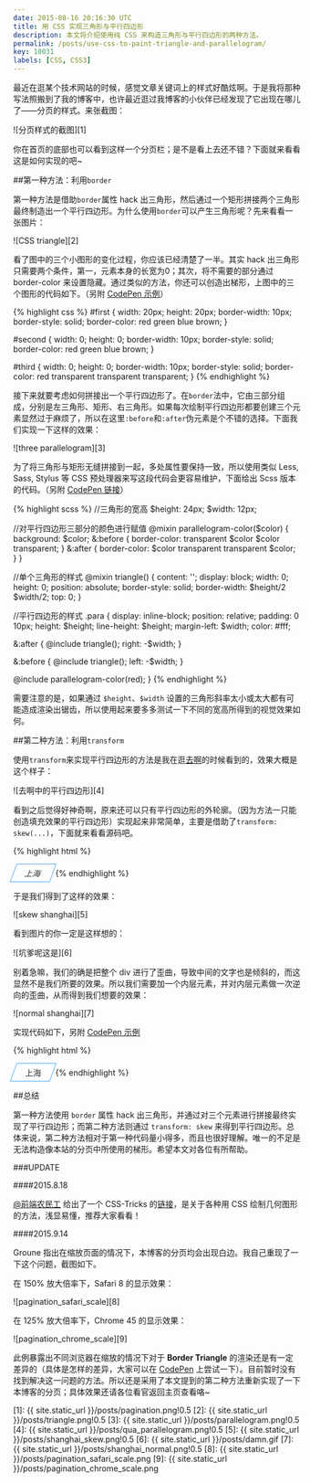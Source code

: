 ```yaml
---
date: 2015-08-16 20:16:30 UTC
title: 用 CSS 实现三角形与平行四边形
description: 本文将介绍使用纯 CSS 来构造三角形与平行四边形的两种方法。
permalink: /posts/use-css-to-paint-triangle-and-parallelogram/
key: 10031
labels: [CSS, CSS3]
---
```


最近在逛某个技术网站的时候，感觉文章关键词上的样式好酷炫啊。于是我将那种写法照搬到了我的博客中，也许最近逛过我博客的小伙伴已经发现了它出现在哪儿了——分页的样式。来张截图：

![分页样式的截图][1]

你在首页的底部也可以看到这样一个分页栏；是不是看上去还不错？下面就来看看这是如何实现的吧~

##第一种方法：利用`border`

第一种方法是借助`border`属性 hack 出三角形，然后通过一个矩形拼接两个三角形最终制造出一个平行四边形。为什么使用`border`可以产生三角形呢？先来看看一张图片：

![CSS triangle][2]

看了图中的三个小图形的变化过程，你应该已经清楚了一半。其实 hack 出三角形只需要两个条件，第一，元素本身的长宽为0；其次，将不需要的部分通过 border-color 来设置隐藏。通过类似的方法，你还可以创造出梯形，上图中的三个图形的代码如下。（另附 [CodePen 示例](http://codepen.io/jerryzou/pen/mJYJym)）

{% highlight css %}
#first {
  width: 20px;
  height: 20px;
  border-width: 10px;
  border-style: solid;
  border-color: red green blue brown;
}

#second {
  width: 0;
  height: 0;
  border-width: 10px;
  border-style: solid;
  border-color: red green blue brown;
}

#third {
  width: 0;
  height: 0;
  border-width: 10px;
  border-style: solid;
  border-color: red transparent transparent transparent;
}
{% endhighlight %}

接下来就要考虑如何拼接出一个平行四边形了。在`border`法中，它由三部分组成，分别是左三角形、矩形、右三角形。如果每次绘制平行四边形都要创建三个元素显然过于麻烦了，所以在这里`:before`和`:after`伪元素是个不错的选择。下面我们实现一下这样的效果：

![three parallelogram][3]

为了将三角形与矩形无缝拼接到一起，多处属性要保持一致，所以使用类似 Less, Sass, Stylus 等 CSS 预处理器来写这段代码会更容易维护，下面给出 Scss 版本的代码。（另附 [CodePen 链接](http://codepen.io/jerryzou/pen/ZGNGWZ?editors=110)）

{% highlight scss %}
//三角形的宽高
$height: 24px;
$width: 12px;

//对平行四边形三部分的颜色进行赋值
@mixin parallelogram-color($color) {
  background: $color;
  &:before { border-color: transparent $color $color transparent; }
  &:after { border-color: $color transparent transparent $color; }
}

//单个三角形的样式
@mixin triangle() {
  content: '';
  display: block;
  width: 0;
  height: 0;
  position: absolute;
  border-style: solid;
  border-width: $height/2 $width/2;
  top: 0;
}

//平行四边形的样式
.para {
  display: inline-block;
  position: relative;
  padding: 0 10px;
  height: $height;
  line-height: $height;
  margin-left: $width;
  color: #fff;

  &:after {
    @include triangle();
    right: -$width;
  }

  &:before {
    @include triangle();
    left: -$width;
  }

  @include parallelogram-color(red);
}
{% endhighlight %}

需要注意的是，如果通过 `$height`、`$width` 设置的三角形斜率太小或太大都有可能造成渲染出锯齿，所以使用起来要多多测试一下不同的宽高所得到的视觉效果如何。

##第二种方法：利用`transform`

使用`transform`来实现平行四边形的方法是我在逛[去啊](http://www.alitrip.com/)的时候看到的，效果大概是这个样子：

![去啊中的平行四边形][4]

看到之后觉得好神奇啊，原来还可以只有平行四边形的外轮廓。（因为方法一只能创造填充效果的平行四边形）实现起来非常简单，主要是借助了`transform: skew(...)`，下面就来看看源码吧。

{% highlight html %}
<style>
.city {
  display: inline-block;
  padding: 5px 20px;
  border: 1px solid #44a5fc;
  color: #333;
  transform: skew(-20deg);
}
</style>

<div class="city">上海</div>
{% endhighlight %}

于是我们得到了这样的效果：

![skew shanghai][5]

看到图片的你一定是这样想的：

![坑爹呢这是][6]

别着急嘛，我们的确是把整个 div 进行了歪曲，导致中间的文字也是倾斜的，而这显然不是我们所要的效果。所以我们需要加一个内层元素，并对内层元素做一次逆向的歪曲，从而得到我们想要的效果：

![normal shanghai][7]

实现代码如下，另附 [CodePen 示例](http://codepen.io/jerryzou/pen/BNeNwV?editors=110)

{% highlight html %}
<style>
.city {
  display: inline-block;
  padding: 5px 20px;
  border: 1px solid #44a5fc;
  color: #333;
  transform: skew(-20deg);
}

.city div {
  transform: skew(20deg);
}
</style>

<div class="city">
  <div>上海</div>
</div>
{% endhighlight %}


##总结

第一种方法使用 `border` 属性 hack 出三角形，并通过对三个元素进行拼接最终实现了平行四边形；而第二种方法则通过 `transform: skew` 来得到平行四边形。总体来说，第二种方法相对于第一种代码量小得多，而且也很好理解。唯一的不足是无法构造像本站的分页中所使用的梯形。希望本文对各位有所帮助。

###UPDATE

####2015.8.18

[@前端农民工](http://weibo.com/fouber) 给出了一个 CSS-Tricks 的[链接](https://css-tricks.com/examples/ShapesOfCSS/)，是关于各种用 CSS 绘制几何图形的方法，浅显易懂，推荐大家看看！

####2015.9.14

Groune 指出在缩放页面的情况下，本博客的分页均会出现白边。我自己重现了一下这个问题，截图如下。

在 150% 放大倍率下，Safari 8 的显示效果：

![pagination_safari_scale][8]

在 125% 放大倍率下，Chrome 45 的显示效果：

![pagination_chrome_scale][9]

此例暴露出不同浏览器在缩放的情况下对于 **Border Triangle** 的渲染还是有一定差异的（具体是怎样的差异，大家可以在 [CodePen](http://codepen.io/jerryzou/pen/ZGNGWZ?editors=110) 上尝试一下）。目前暂时没有找到解决这一问题的方法。所以还是采用了本文提到的第二种方法重新实现了一下本博客的分页；具体效果还请各位看官返回主页查看咯~


[1]: {{ site.static_url }}/posts/pagination.png!0.5
[2]: {{ site.static_url }}/posts/triangle.png!0.5
[3]: {{ site.static_url }}/posts/parallelogram.png!0.5
[4]: {{ site.static_url }}/posts/qua_parallelogram.png!0.5
[5]: {{ site.static_url }}/posts/shanghai_skew.png!0.5
[6]: {{ site.static_url }}/posts/damn.gif
[7]: {{ site.static_url }}/posts/shanghai_normal.png!0.5
[8]: {{ site.static_url }}/posts/pagination_safari_scale.png
[9]: {{ site.static_url }}/posts/pagination_chrome_scale.png